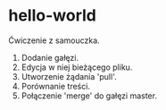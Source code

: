 # hello-world

Ćwiczenie z samouczka.
1. Dodanie gałęzi.
2. Edycja w niej bieżącego pliku.
3. Utworzenie żądania 'pull'.
4. Porównanie treści.
5. Połączenie 'merge' do gałęzi master.
